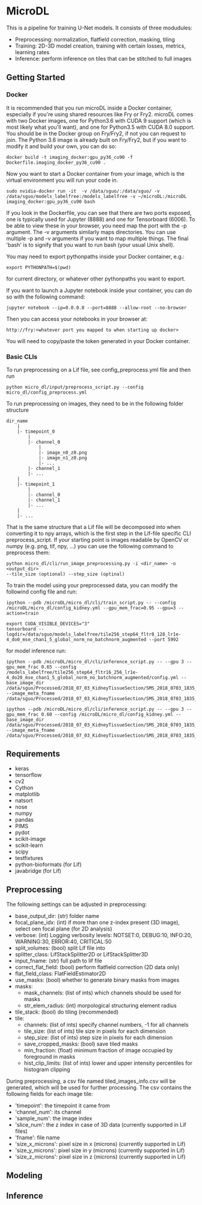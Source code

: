 # MicroDL

This is a pipeline for training U-Net models. It consists of three modudules:

* Preprocessing: normalization, flatfield correction, masking, tiling
* Training: 2D-3D model creation, training with certain losses, metrics, learning rates
* Inference: perform inference on tiles that can be stitched to full images

## Getting Started

### Docker

It is recommended that you run microDL inside a Docker container, especially if you're using shared resources like Fry
or Fry2. microDL comes with two Docker images, one for Python3.6 with CUDA 9 support (which is most likely what
you'll want), and one for Python3.5 with CUDA 8.0 support. You should be in the Docker group on Fry/Fry2, if not you
can request to join. The Python 3.6 image is already built on Fry/Fry2, but if you want to modify it and build your own,
you can do so:
```
docker build -t imaging_docker:gpu_py36_cu90 -f Dockerfile.imaging_docker_py36_cu90 .
```
Now you want to start a Docker container from your image, which is the virtual environment you will run your code in.
```buildoutcfg
sudo nvidia-docker run -it  -v /data/sguo/:/data/sguo/ -v /data/sguo/models_labelfree:/models_labelfree -v ~/microDL:/microDL imaging_docker:gpu_py36_cu90 bash
```
If you look in the Dockerfile, you can see that there are two ports exposed, one is typically used for Jupyter (8888)
and one for Tensorboard (6006). To be able to view these in your browser, you need map the port with the -p argument.
The -v arguments similarly maps directories. You can use multiple -p and -v arguments if you want to map multiple things.
The final 'bash' is to signify that you want to run bash (your usual Unix shell). 

You may need to export pythonpaths inside your Docker container, e.g.:
```buildoutcfg
export PYTHONPATH=$(pwd)
```
for current directory, or whatever other pythonpaths you want to export.

If you want to launch a Jupyter notebook inside your container, you can do so with the following command:
```buildoutcfg
jupyter notebook --ip=0.0.0.0 --port=8888 --allow-root --no-browser
```
Then you can access your notebooks in your browser at:
```buildoutcfg
http://fry:<whatever port you mapped to when starting up docker>
```
You will need to copy/paste the token generated in your Docker container.

### Basic CLIs

To run preprocessing on a Lif file, see config_preprocess.yml file
and then run

```buildoutcfg
python micro_dl/input/preprocess_script.py --config micro_dl/config_preprocess.yml
```

To run preprocessing on images, they need to be in the following folder structure

```buildoutcfg
dir_name
    |
    |- timepoint_0
        |
        |- channel_0
            |
            |- image_n0_z0.png
            |- image_n1_z0.png
            |- ...           
        |- channel_1
        |- ...
    |
    |- timepoint_1
        |
        |- channel_0
        |- channel_1
        |- ...
    |
    |- ...
```
That is the same structure that a Lif file will be decomposed into when converting it to
npy arrays, which is the first step in the Lif-file specific CLI preprocess_script.
If your starting point is images readable by OpenCV or numpy (e.g. png, tif, npy, ...)
you can use the following command to preprocess them:

```buildoutcfg
python micro_dl/cli/run_image_preprocessing.py -i <dir_name> -o <output_dir>
--tile_size (optional) --step_size (optinal)
```

To train the model using your preprocessed data, you can modify the followind config file and run:

```buildoutcfg
ipython --pdb /microDL/micro_dl/cli/train_script.py -- --config /microDL/micro_dl/config_kidney.yml --gpu_mem_frac=0.95 --gpu=3 --action=train
```

```buildoutcfg
export CUDA_VISIBLE_DEVICES="3"
tensorboard --logdir=/data/sguo/models_labelfree/tile256_step64_fltr8_128_lr1e-4_do0_mse_chan1_5_global_norm_no_batchnorm_augmented --port 5992
```

for model inference run:
```buildoutcfg
ipython --pdb /microDL/micro_dl/cli/inference_script.py -- --gpu 3 --gpu_mem_frac 0.65 --config /models_labelfree/tile256_step64_fltr16_256_lr1e-4_do20_mse_chan1_5_global_norm_no_batchnorm_augmented/config.yml --base_image_dir /data/sguo/Processed/2018_07_03_KidneyTissueSection/SMS_2018_0703_1835_1_BG_2018_0703_1829_1/split_images --image_meta_fname /data/sguo/Processed/2018_07_03_KidneyTissueSection/SMS_2018_0703_1835_1_BG_2018_0703_1829_1/split_images/split_images_info.csv

ipython --pdb /microDL/micro_dl/cli/inference_script.py -- --gpu 3 --gpu_mem_frac 0.60 --config /microDL/micro_dl/config_kidney.yml --base_image_dir /data/sguo/Processed/2018_07_03_KidneyTissueSection/SMS_2018_0703_1835_1_BG_2018_0703_1829_1/split_images --image_meta_fname /data/sguo/Processed/2018_07_03_KidneyTissueSection/SMS_2018_0703_1835_1_BG_2018_0703_1829_1/split_images/split_images_info.csv
```

## Requirements

* keras
* tensorflow
* cv2
* Cython
* matplotlib
* natsort
* nose
* numpy
* pandas
* PIMS
* pydot
* scikit-image
* scikit-learn
* scipy
* testfixtures
* python-bioformats (for Lif)
* javabridge (for Lif)


## Preprocessing

The following settings can be adjusted in preprocessing:
* base_output_dir: (str) folder name
* focal_plane_idx: (int) if more than one z-index present (3D image), select oen focal plane (for 2D analysis)
* verbose: (int) Logging verbosity levels: NOTSET:0, DEBUG:10, INFO:20, WARNING:30, ERROR:40, CRITICAL:50
* split_volumes: (bool) split Lif file into 
* splitter_class: LifStackSplitter2D or LifStackSplitter3D
* input_fname: (str) full path to lif file
* correct_flat_field: (bool) perform flatfield correction (2D data only)
* flat_field_class: FlatFieldEstimator2D
* use_masks: (bool) whether to generate binary masks from images
* masks:
    * mask_channels: (list of ints) which channels should be used for masks
    * str_elem_radius: (int) morpological structuring element radius
* tile_stack: (bool) do tiling (recommended)
* tile:
    * channels: (list of ints) specify channel numbers, -1 for all channels
    * tile_size: (list of ints) tile size in pixels for each dimension
    * step_size: (list of ints) step size in pixels for each dimension
    * save_cropped_masks: (bool) save tiled masks
    * min_fraction: (float) minimum fraction of image occupied by foreground in masks
    * hist_clip_limits: (list of ints) lower and upper intensity percentiles for histogram clipping

During preprocessing, a csv file named tiled_images_info.csv will be generated, which
will be used for further processing. The csv contains the following fields for each image tile:

* 'timepoint': the timepoint it came from
* 'channel_num': its channel
* 'sample_num': the image index 
* 'slice_num': the z index in case of 3D data (currently supported in Lif files)
* 'fname': file name
* 'size_x_microns': pixel size in x (microns) (currently supported in Lif)
* 'size_y_microns': pixel size in y (microns) (currently supported in Lif)
* 'size_z_microns': pixel size in z (microns) (currently supported in Lif)


## Modeling


## Inference
